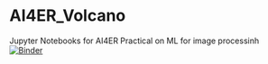 # AI4ER_Volcano
 Jupyter Notebooks for AI4ER Practical on ML for image processinh
[![Binder](https://mybinder.org/badge_logo.svg)](https://mybinder.org/v2/gh/John-Maclennan/AI4ER_Volcano/HEAD)
